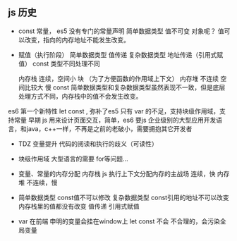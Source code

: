 ## js 历史

- const
  常量， es5 没有专门的常量声明
  简单数据类型  值不可变
  对象呢？ 值可以改变，指向的内存地址不能发生改变。
  
- 赋值（执行阶段）
  简单数据类型 值传递
  复杂数据类型 地址传递（引用式赋值）
  const  类型不同处理不同 

  内存栈 连续，空间小 块 （为了方便函数的作用域上下文）
  内存堆 不连续 空间比较大 慢
  const 简单数据类型和复杂数据类型虽然表现不一致，但是底层处理方式不同，内存栈中的值不会发生改变。  


es6 第一个新特性 let const , 弥补了es5 只有 var 的不足，支持块级作用域，支持常量
早期 js 用来设计页面交互，简单，es6 要js 企业级别的大型应用开发语言，和java，c++一样，不再是之前的老破小，需要拥抱其它开发者
  - TDZ 变量提升 代码的阅读和执行的歧义（可读性）
  - 块级作用域
  大型语言的需要
  for等问题...

  - 变量、常量的内存分配
    内存栈 js 执行上下文分配内存的主战场
    连续，快
    内存堆 不连续，慢
  - 简单数据类型 const值不可以修改
    复杂数据类型 const引用的地址不可以改变
    内存栈里的值都没有改变
    值传递
    引用式赋值
  - var 在前端 申明的变量会挂在window上
    let const 不会
    不合理的，会污染全局变量


